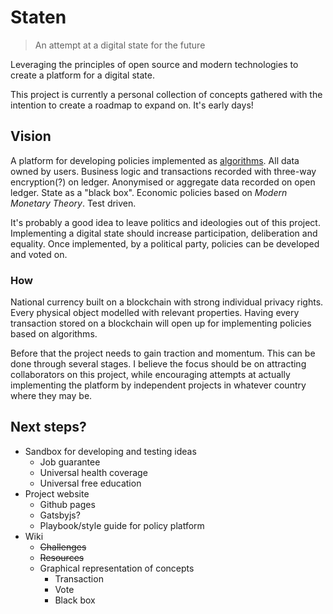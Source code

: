 # Staten
> An attempt at a digital state for the future

Leveraging the principles of open source and modern technologies to create a platform for a digital state. 

This project is currently a personal collection of concepts gathered with the intention to create a roadmap to expand on. It's early days!

## Vision

A platform for developing policies implemented as [algorithms](https://en.wikipedia.org/wiki/Algorithmic_regulation). All data owned by users. Business logic and transactions recorded with three-way encryption(?) on ledger. Anonymised or aggregate data recorded on open ledger. State as a "black box". Economic policies based on *Modern Monetary Theory*. Test driven.

It's probably a good idea to leave politics and ideologies out of this project. Implementing a digital state should increase participation, deliberation and equality. Once implemented, by a political party, policies can be developed and voted on.

### How
 
National currency built on a blockchain with strong individual privacy rights. Every physical object modelled with relevant properties. Having every transaction stored on a blockchain will open up for implementing policies based on algorithms.

Before that the project needs to gain traction and momentum. This can be done through several stages. I believe the focus should be on attracting collaborators on this project, while encouraging attempts at actually implementing the platform by independent projects in whatever country where they may be.

## Next steps?

- Sandbox for developing and testing ideas
  - Job guarantee
  - Universal health coverage
  - Universal free education
- Project website
  - Github pages
  - Gatsbyjs?
  - Playbook/style guide for policy platform
- Wiki
  - ~~Challenges~~
  - ~~Resources~~
  - Graphical representation of concepts
    - Transaction
    - Vote
    - Black box
